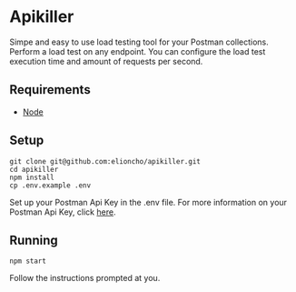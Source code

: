 # Apikiller
Simpe and easy to use load testing tool for your Postman collections. Perform a load test on any endpoint. You can configure the load test execution time and amount of requests per second.

## Requirements

- [Node](https://nodejs.org/en/)

## Setup
```
git clone git@github.com:elioncho/apikiller.git
cd apikiller
npm install
cp .env.example .env
```

Set up your Postman Api Key in the .env file.
For more information on your Postman Api Key, click [here](https://docs.api.getpostman.com/?#intro).

## Running

```
npm start
```

Follow the instructions prompted at you.
